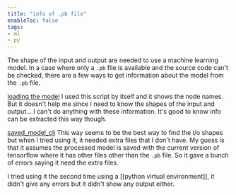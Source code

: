 ```yaml
---
title: "info of .pb file"
enableToc: false
tags:
- ml
- py
---
```


The shape of the input and output are needed to use a machine learning model. In a case where only a `.pb` 
file is available and the source code can't be checked, there are a few ways to get information about
the model from the `.pb` file.

[loading the model](https://support.huawei.com/enterprise/en/doc/EDOC1100206675/3dedcdbc/interpreting-a-pb-model-file)
I used this script by itself and it shows the node names. But it doesn't help me since I need to know the shapes
of the input and output... I can't do anything with these information. It's good to know info can be extracted
this way though.

[saved_model_cli](https://www.tensorflow.org/guide/saved_model#overview_of_commands)
This way seems to be the best way to find the i/o shapes but when I tried using it, it needed extra 
files that I don't have. My guess is that it assumes the processed model is saved with the current
version of tensorflow where it has other files other than the `.pb` file.  So it gave a bunch of errors saying
it need the extra files.

I tried using it the second time using a [[python virtual environment]], it didn't give any errors but it didn't
show any output either.
